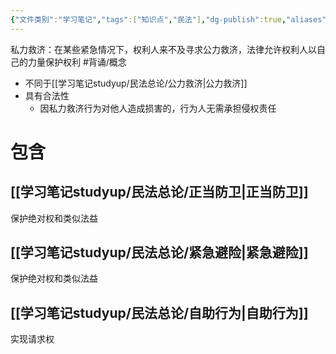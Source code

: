 ```yaml
---
{"文件类别":"学习笔记","tags":["知识点","民法"],"dg-publish":true,"aliases":["自力救济"],"permalink":"/学习笔记studyup/民法总论/私力救济/","dgPassFrontmatter":true,"created":"2024-09-17T15:09:10.245+08:00","updated":"2024-10-28T12:08:05.052+08:00"}
---
```


私力救济：在某些紧急情况下，权利人来不及寻求公力救济，法律允许权利人以自己的力量保护权利 #背诵/概念 
- 不同于[[学习笔记studyup/民法总论/公力救济\|公力救济]]
- 具有合法性
	- 因私力救济行为对他人造成损害的，行为人无需承担侵权责任
# 包含
## [[学习笔记studyup/民法总论/正当防卫\|正当防卫]] 
保护绝对权和类似法益
## [[学习笔记studyup/民法总论/紧急避险\|紧急避险]] 
保护绝对权和类似法益
## [[学习笔记studyup/民法总论/自助行为\|自助行为]] 
实现请求权
